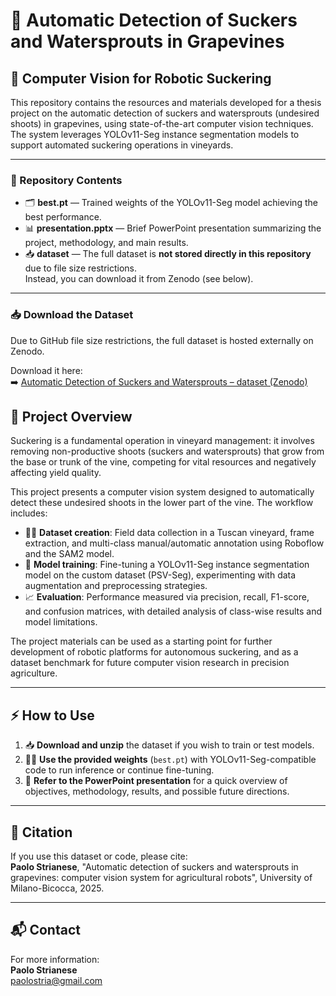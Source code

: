 # 🍇 Automatic Detection of Suckers and Watersprouts in Grapevines  
## 🤖 Computer Vision for Robotic Suckering

This repository contains the resources and materials developed for a thesis project on the automatic detection of suckers and watersprouts (undesired shoots) in grapevines, using state-of-the-art computer vision techniques. The system leverages YOLOv11-Seg instance segmentation models to support automated suckering operations in vineyards.

---

### 📂 Repository Contents

- 🗂️ **best.pt** — Trained weights of the YOLOv11-Seg model achieving the best performance.
- 📊 **presentation.pptx** — Brief PowerPoint presentation summarizing the project, methodology, and main results.
- 📥 **dataset** — The full dataset is **not stored directly in this repository** due to file size restrictions.  
  Instead, you can download it from Zenodo (see below).

---

### 📥 Download the Dataset

Due to GitHub file size restrictions, the full dataset is hosted externally on Zenodo.

Download it here:  
➡️ [Automatic Detection of Suckers and Watersprouts – dataset (Zenodo)](https://zenodo.org/records/16020164)

## 🌱 Project Overview

Suckering is a fundamental operation in vineyard management: it involves removing non-productive shoots (suckers and watersprouts) that grow from the base or trunk of the vine, competing for vital resources and negatively affecting yield quality.

This project presents a computer vision system designed to automatically detect these undesired shoots in the lower part of the vine. The workflow includes:

- 🧑‍🌾 **Dataset creation**: Field data collection in a Tuscan vineyard, frame extraction, and multi-class manual/automatic annotation using Roboflow and the SAM2 model.
- 🧠 **Model training**: Fine-tuning a YOLOv11-Seg instance segmentation model on the custom dataset (PSV-Seg), experimenting with data augmentation and preprocessing strategies.
- 📈 **Evaluation**: Performance measured via precision, recall, F1-score, and confusion matrices, with detailed analysis of class-wise results and model limitations.

The project materials can be used as a starting point for further development of robotic platforms for autonomous suckering, and as a dataset benchmark for future computer vision research in precision agriculture.

---

## ⚡ How to Use

1. 📥 **Download and unzip** the dataset if you wish to train or test models.
2. 🏋️‍♂️ **Use the provided weights** (`best.pt`) with YOLOv11-Seg-compatible code to run inference or continue fine-tuning.
3. 📑 **Refer to the PowerPoint presentation** for a quick overview of objectives, methodology, results, and possible future directions.

---

## 📖 Citation

If you use this dataset or code, please cite:  
**Paolo Strianese**, "Automatic detection of suckers and watersprouts in grapevines: computer vision system for agricultural robots", University of Milano-Bicocca, 2025.

---

## 📬 Contact

For more information:  
**Paolo Strianese**  
paolostria@gmail.com
